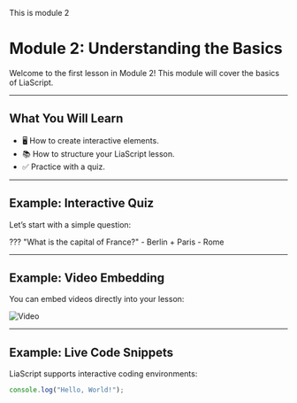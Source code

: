 This is module 2


# Module 2: Understanding the Basics

Welcome to the first lesson in Module 2! This module will cover the basics of LiaScript.

---

## What You Will Learn
- 🖥️ How to create interactive elements.
- 📚 How to structure your LiaScript lesson.
- ✅ Practice with a quiz.

---

## Example: Interactive Quiz
Let’s start with a simple question:

??? "What is the capital of France?"
    - Berlin
    + Paris
    - Rome

---

## Example: Video Embedding
You can embed videos directly into your lesson:

![Video](https://www.youtube.com/embed/dQw4w9WgXcQ)

---

## Example: Live Code Snippets
LiaScript supports interactive coding environments:

```javascript
console.log("Hello, World!");

